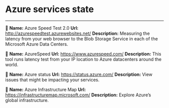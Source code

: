 # Azure services state
---

🔗
**Name:** Azure Speed Test 2.0
**Url:** http://azurespeedtest.azurewebsites.net/
**Description:** Measuring the latency from your web browser to the Blob Storage Service in each of the Microsoft Azure Data Centers.

🔗
**Name:** AzureSpeed
**Url:** https://www.azurespeed.com/
**Description:** This tool runs latency test from your IP location to Azure datacenters around the world.

🔗
**Name:** Azure status
**Url:** https://status.azure.com/
**Description:** View issues that might be impacting your services.

🔗
**Name:** Azure Infrastructure Map
**Url:** https://infrastructuremap.microsoft.com/
**Description:** Explore Azure’s global infrastructure.


